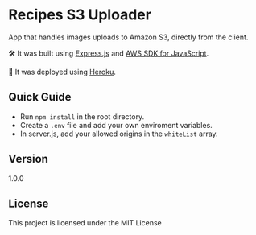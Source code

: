 # Recipes S3 Uploader

App that handles images uploads to Amazon S3, directly from the client.

🛠 It was built using [Express.js](https://expressjs.com/) and [AWS SDK for JavaScript](https://docs.aws.amazon.com/sdk-for-javascript/index.html).

🚀 It was deployed using [Heroku](https://www.heroku.com/platform).

## Quick Guide

-   Run `npm install` in the root directory.
-   Create a `.env` file and add your own enviroment variables.
-   In server.js, add your allowed origins in the `whiteList` array.

## Version

1.0.0

## License

This project is licensed under the MIT License
